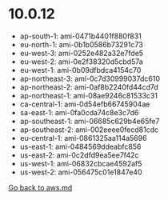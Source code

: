 
 # 10.0.12
- ap-south-1: ami-0471b4401f880f831
- eu-north-1: ami-0b1b0586b73291c73
- eu-west-3: ami-0252e482a32e7fde5
- eu-west-2: ami-0e2f38320d5cbd57a
- eu-west-1: ami-0b09dfbdca4154c70
- ap-northeast-3: ami-0c7d30999037dc610
- ap-northeast-2: ami-0af8b2240fd44cd7d
- ap-northeast-1: ami-08ae9246c81533c31
- ca-central-1: ami-0d54efb66745904ae
- sa-east-1: ami-0fa0cda74c8e3c7d6
- ap-southeast-1: ami-06685c629b4e65fe7
- ap-southeast-2: ami-002eeee0fecd81cdc
- eu-central-1: ami-0861325aa114a5696
- us-east-1: ami-0484569ddeabfc856
- us-east-2: ami-0c2dfd9ea5ee7f42c
- us-west-1: ami-06832cbcae4592af5
- us-west-2: ami-056475c01e1847e40

[Go back to aws.md](../../aws.md) 
